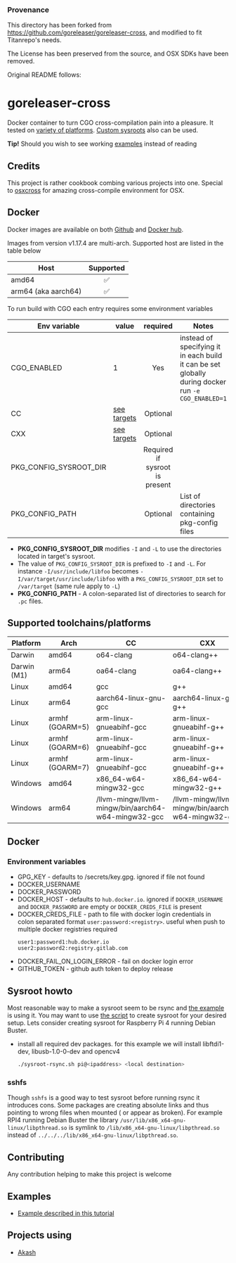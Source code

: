 ### Provenance

This directory has been forked from https://github.com/goreleaser/goreleaser-cross, and modified to fit Titanrepo's needs.

The License has been preserved from the source, and OSX SDKs have been removed.

Original README follows:

# goreleaser-cross

Docker container to turn CGO cross-compilation pain into a pleasure. It tested on [variety of platforms](#supported-toolchains/platforms).
[Custom sysroots](#Sysroot) also can be used.

**Tip!**
Should you wish to see working [examples](#examples) instead of reading

## Credits

This project is rather cookbook combing various projects into one. Special to [osxcross](https://github.com/tpoechtrager/osxcross) for amazing cross-compile environment for OSX.

## Docker

Docker images are available on both [Github](https://ghcr.io/goreleaser/goreleaser-cross) and [Docker hub](https://hub.docker.com/r/goreleaser/goreleaser-cross).

Images from version v1.17.4 are multi-arch. Supported host are listed in the table below

| Host                | Supported |
| ------------------- | :-------: |
| amd64               |    ✅     |
| arm64 (aka aarch64) |    ✅     |

To run build with CGO each entry requires some environment variables

| Env variable           | value                                          |            required            | Notes                                                                                              |
| ---------------------- | ---------------------------------------------- | :----------------------------: | -------------------------------------------------------------------------------------------------- |
| CGO_ENABLED            | 1                                              |              Yes               | instead of specifying it in each build it can be set globally during docker run `-e CGO_ENABLED=1` |
| CC                     | [see targets](#supported-toolchains/platforms) |            Optional            |
| CXX                    | [see targets](#supported-toolchains/platforms) |            Optional            |
| PKG_CONFIG_SYSROOT_DIR |                                                | Required if sysroot is present |
| PKG_CONFIG_PATH        |                                                |            Optional            | List of directories containing pkg-config files                                                    |

- **PKG_CONFIG_SYSROOT_DIR** modifies `-I` and `-L` to use the directories located in target's sysroot.
- The value of `PKG_CONFIG_SYSROOT_DIR` is prefixed to `-I` and `-L`. For instance `-I/usr/include/libfoo` becomes `-I/var/target/usr/include/libfoo`
  with a `PKG_CONFIG_SYSROOT_DIR` set to `/var/target` (same rule apply to `-L`)
- **PKG_CONFIG_PATH** - A colon-separated list of directories to search for `.pc` files.

## Supported toolchains/platforms

| Platform    | Arch            | CC                                                 | CXX                                                |       Verified        |
| ----------- | --------------- | -------------------------------------------------- | -------------------------------------------------- | :-------------------: |
| Darwin      | amd64           | o64-clang                                          | o64-clang++                                        |          ✅           |
| Darwin (M1) | arm64           | oa64-clang                                         | oa64-clang++                                       |          ✅           |
| Linux       | amd64           | gcc                                                | g++                                                |          ✅           |
| Linux       | arm64           | aarch64-linux-gnu-gcc                              | aarch64-linux-gnu-g++                              |          ✅           |
| Linux       | armhf (GOARM=5) | arm-linux-gnueabihf-gcc                            | arm-linux-gnueabihf-g++                            | Verification required |
| Linux       | armhf (GOARM=6) | arm-linux-gnueabihf-gcc                            | arm-linux-gnueabihf-g++                            | Verification required |
| Linux       | armhf (GOARM=7) | arm-linux-gnueabihf-gcc                            | arm-linux-gnueabihf-g++                            |          ✅           |
| Windows     | amd64           | x86_64-w64-mingw32-gcc                             | x86_64-w64-mingw32-g++                             |          ✅           |
| Windows     | arm64           | /llvm-mingw/llvm-mingw/bin/aarch64-w64-mingw32-gcc | /llvm-mingw/llvm-mingw/bin/aarch64-w64-mingw32-g++ |          ✅           |

## Docker

### Environment variables

- GPG_KEY - defaults to /secrets/key.gpg. ignored if file not found
- DOCKER_USERNAME
- DOCKER_PASSWORD
- DOCKER_HOST - defaults to `hub.docker.io`. ignored if `DOCKER_USERNAME` and `DOCKER_PASSWORD` are empty or `DOCKER_CREDS_FILE` is present
- DOCKER_CREDS_FILE - path to file with docker login credentials in colon separated format `user:password:<registry>`. useful when push to multiple docker registries required
  ```
  user1:password1:hub.docker.io
  user2:password2:registry.gitlab.com
  ```
- DOCKER_FAIL_ON_LOGIN_ERROR - fail on docker login error
- GITHUB_TOKEN - github auth token to deploy release

## Sysroot howto

Most reasonable way to make a sysroot seem to be rsync and [the example](https://github.com/goreleaser/goreleaser-cross-example) is using it. You may want to
use [the script](https://github.com/goreleaser/goreleaser-cross/blob/master/scripts/sysroot-rsync.sh) to create sysroot for your desired setup. Lets consider creating sysroot for Raspberry Pi 4
running Debian Buster.

- install all required dev packages. for this example we will install libftdi1-dev, libusb-1.0-0-dev and opencv4
  ```bash
  ./sysroot-rsync.sh pi@<ipaddress> <local destination>
  ```

### sshfs

Though `sshfs` is a good way to test sysroot before running rsync it introduces cons. Some packages are creating absolute links and thus pointing to wrong files when mounted (
or appear as broken). For example RPI4 running Debian Buster the library `/usr/lib/x86_x64-gnu-linux/libpthread.so` is symlink to `/lib/x86_x64-gnu-linux/libpthread.so` instead
of `../../../lib/x86_x64-gnu-linux/libpthread.so`.

## Contributing

Any contribution helping to make this project is welcome

## Examples

- [Example described in this tutorial](https://github.com/goreleaser/goreleaser-cross-example)

## Projects using

- [Akash](https://github.com/ovrclk/akash)
